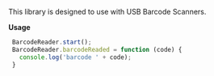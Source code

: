 This library is designed to use with USB Barcode Scanners.

**Usage**
```javascript
 BarcodeReader.start();
 BarcodeReader.barcodeReaded = function (code) {
   console.log('barcode ' + code);
 }
```
